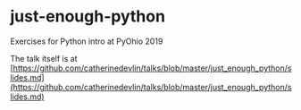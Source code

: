 # just-enough-python

Exercises for Python intro at PyOhio 2019

The talk itself is at [https://github.com/catherinedevlin/talks/blob/master/just_enough_python/slides.md](https://github.com/catherinedevlin/talks/blob/master/just_enough_python/slides.md)



